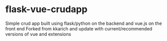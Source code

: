# flask-vue-crudapp
Simple crud app built using flask/python on the backend and vue.js on the front end
Forked from kkarich and update with current/recommended versions of vue and extensions
